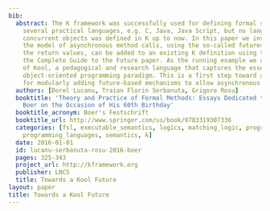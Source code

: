 ```yaml
---
bib:
  abstract: The K framework was successfully used for defining formal semantics for
    several practical languages, e.g. C, Java, Java Script, but no language with distributed
    concurrent objects was defined in K up to now. In this paper we investigate how
    the model of asynchronous method calls, using the so-called futures for handling
    the return values, can be added to an existing K definition using the ideas from
    the Complete Guide to the Future paper. As the running example we use the K definition
    of Kool, a pedagogical and research language that captures the essence of the
    object-oriented programming paradigm. This is a first step toward a generic methodology
    for modularly adding future-based mechanisms to allow asynchronous method calls.
  authors: [Dorel Lucanu, Traian Florin Serbanuta, Grigore Rosu]
  booktitle: 'Theory and Practice of Formal Methods: Essays Dedicated to Frank de
    Boer on the Occasion of His 60th Birthday'
  booktitle_acronym: Boer's Festschrift
  booktitle_url: http://www.springer.com/us/book/9783319307336
  categories: [fsl, executable_semantics, logics, matching_logic, program_verification,
    programming_languages, semantics, k]
  date: 2016-01-01
  id: lucanu-serbanuta-rosu-2016-boer
  pages: 325-343
  project_url: http://kframework.org
  publisher: LNCS
  title: Towards a Kool Future
layout: paper
title: Towards a Kool Future
---
```

